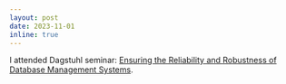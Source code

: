 ```yaml
---
layout: post
date: 2023-11-01
inline: true
---
```


I attended Dagstuhl seminar: [Ensuring the Reliability and Robustness of Database Management Systems](https://www.dagstuhl.de/seminars/seminar-calendar/seminar-details/23441).